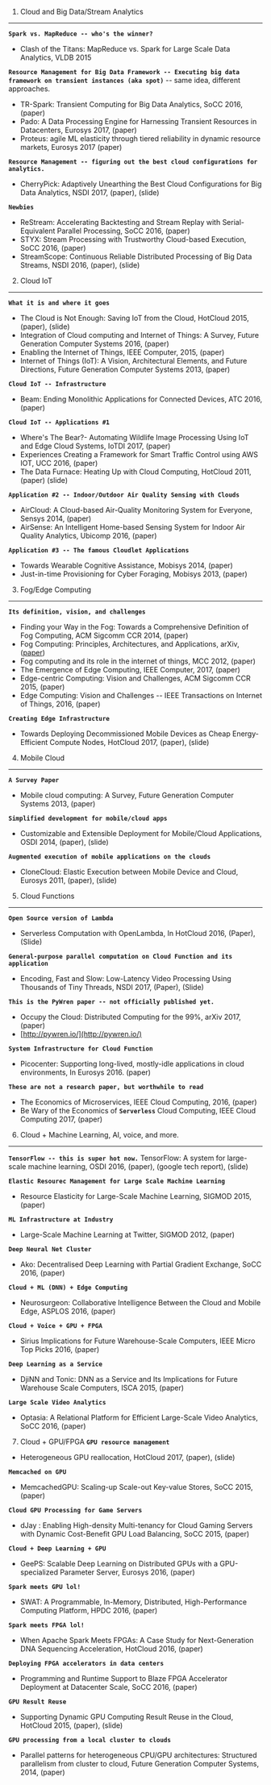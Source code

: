 1. Cloud and Big Data/Stream Analytics
-----------------------------------

<B>`Spark vs. MapReduce -- who's the winner?`</B>
* Clash of the Titans: MapReduce vs. Spark for Large Scale Data Analytics, VLDB 2015

<B>`Resource Management for Big Data Framework -- Executing big data framework on transient instances (aka spot)`</B> -- same idea, different approaches.
* TR-Spark: Transient Computing for Big Data Analytics, SoCC 2016, (paper)
* Pado: A Data Processing Engine for Harnessing Transient Resources in Datacenters, Eurosys 2017, (paper)
* Proteus: agile ML elasticity through tiered reliability in dynamic resource markets, Eurosys 2017 (paper)

<B>`Resource Management -- figuring out the best cloud configurations for analytics.`</B>
* CherryPick: Adaptively Unearthing the Best Cloud Configurations for Big Data Analytics, NSDI 2017, (paper), (slide)

<B>`Newbies`</B>
* ReStream: Accelerating Backtesting and Stream Replay with Serial-Equivalent Parallel Processing, SoCC 2016, (paper)
* STYX: Stream Processing with Trustworthy Cloud-based Execution, SoCC 2016, (paper)
* StreamScope: Continuous Reliable Distributed Processing of Big Data Streams, NSDI 2016, (paper), (slide)

2. Cloud IoT
-------------
<B>`What it is and where it goes`</B>
* The Cloud is Not Enough: Saving IoT from the Cloud, HotCloud 2015, (paper), (slide)
* Integration of Cloud computing and Internet of Things: A Survey, Future Generation Computer Systems 2016, (paper)
* Enabling the Internet of Things, IEEE Computer, 2015, (paper)
* Internet of Things (IoT): A Vision, Architectural Elements, and Future Directions, Future Generation Computer Systems 2013, (paper)

<B>`Cloud IoT -- Infrastructure`</B>
* Beam: Ending Monolithic Applications for Connected Devices, ATC 2016, (paper)

<B>`Cloud IoT -- Applications #1`</B>
* Where's The Bear?- Automating Wildlife Image Processing Using IoT and Edge Cloud Systems, IoTDI 2017, (paper)
* Experiences Creating a Framework for Smart Traffic Control using AWS IOT, UCC 2016, (paper)
* The Data Furnace: Heating Up with Cloud Computing, HotCloud 2011, (paper) (slide)

<B>`Application #2 -- Indoor/Outdoor Air Quality Sensing with Clouds`</B>
* AirCloud: A Cloud-based Air-Quality Monitoring System for Everyone, Sensys 2014, (paper)
* AirSense: An Intelligent Home-based Sensing System for Indoor Air Quality Analytics, Ubicomp 2016, (paper)

<B>`Application #3 -- The famous Cloudlet Applications`</B>
* Towards Wearable Cognitive Assistance, Mobisys 2014, (paper)
* Just-in-time Provisioning for Cyber Foraging, Mobisys 2013, (paper)


3. Fog/Edge Computing
-----------------------
<B>`Its definition, vision, and challenges`</B>
* Finding your Way in the Fog: Towards a Comprehensive Definition of Fog Computing, ACM Sigcomm CCR 2014, (paper)
* Fog Computing: Principles, Architectures, and Applications, arXiv, ([paper](https://arxiv.org/abs/1601.02752))
* Fog computing and its role in the internet of things, MCC 2012, (paper)
* The Emergence of Edge Computing, IEEE Computer, 2017, (paper)
* Edge-centric Computing: Vision and Challenges, ACM Sigcomm CCR 2015, (paper)
* Edge Computing: Vision and Challenges -- IEEE Transactions on Internet of Things, 2016, (paper)

<B>`Creating Edge Infrastructure`</B>
* Towards Deploying Decommissioned Mobile Devices as Cheap Energy-Efficient Compute Nodes, HotCloud 2017, (paper), (slide)

4. Mobile Cloud
--------------
<B>`A Survey Paper`</B>
* Mobile cloud computing: A Survey, Future Generation Computer Systems 2013, (paper)

<B>`Simplified development for mobile/cloud apps`</B>
* Customizable and Extensible Deployment for Mobile/Cloud Applications, OSDI 2014, (paper), (slide)

<B>`Augmented execution of mobile applications on the clouds`</B>
* CloneCloud: Elastic Execution between Mobile Device and Cloud, Eurosys 2011, (paper), (slide)

5. Cloud Functions
----------------------
<B>`Open Source version of Lambda`</B>
* Serverless Computation with OpenLambda, In HotCloud 2016, (Paper), (Slide)

<B>`General-purpose parallel computation on Cloud Function and its application`</B>
* Encoding, Fast and Slow: Low-Latency Video Processing Using Thousands of Tiny Threads, NSDI 2017, (Paper), (Slide)

<B>`This is the PyWren paper -- not officially published yet.`</B>
* Occupy the Cloud: Distributed Computing for the 99%, arXiv 2017, (paper)
* [http://pywren.io/](http://pywren.io/)

<B>`System Infrastructure for Cloud Function`</B>
* Picocenter: Supporting long-lived, mostly-idle applications in cloud environments, In Eurosys 2016. (paper)

<B>`These are not a research paper, but worthwhile to read`</B>
* The Economics of Microservices, IEEE Cloud Computing, 2016, (paper)
* Be Wary of the Economics of <B>`Serverless`</B> Cloud Computing, IEEE Cloud Computing 2017, (paper)

6. Cloud + Machine Learning, AI, voice, and more.
----------------------------------------------
<B>`TensorFlow -- this is super hot now.`</B>
TensorFlow: A system for large-scale machine learning, OSDI 2016, (paper), (google tech report), (slide)

<B>`Elastic Resourec Management for Large Scale Machine Learning`</B>
* Resource Elasticity for Large-Scale Machine Learning, SIGMOD 2015, (paper)

<B>`ML Infrastructure at Industry`</B>
* Large-Scale Machine Learning at Twitter, SIGMOD 2012, (paper)

<B>`Deep Neural Net Cluster`</B>
* Ako: Decentralised Deep Learning with Partial Gradient Exchange, SoCC 2016, (paper)

<B>`Cloud + ML (DNN) + Edge Computing`</B>
* Neurosurgeon: Collaborative Intelligence Between the Cloud and Mobile Edge, ASPLOS 2016, (paper)

<B>`Cloud + Voice + GPU + FPGA`</B>
* Sirius Implications for Future Warehouse-Scale Computers, IEEE Micro Top Picks 2016, (paper)

<B>`Deep Learning as a Service`</B>
* DjiNN and Tonic: DNN as a Service and Its Implications for Future Warehouse Scale Computers, ISCA 2015, (paper)

<B>`Large Scale Video Analytics`</B>
* Optasia: A Relational Platform for Efficient Large-Scale Video Analytics, SoCC 2016, (paper)


7. Cloud + GPU/FPGA
<B>`GPU resource management`</B>
* Heterogeneous GPU reallocation, HotCloud 2017, (paper), (slide)

<B>`Memcached on GPU`</B>
* MemcachedGPU: Scaling-up Scale-out Key-value Stores, SoCC 2015, (paper)

<B>`Cloud GPU Processing for Game Servers`</B>
* dJay : Enabling High-density Multi-tenancy for Cloud Gaming Servers with Dynamic Cost-Benefit GPU Load Balancing, SoCC 2015, (paper)

<B>`Cloud + Deep Learning + GPU`</B>
* GeePS: Scalable Deep Learning on Distributed GPUs with a GPU-specialized Parameter Server, Eurosys 2016, (paper)

<B>`Spark meets GPU lol!`</B>
* SWAT: A Programmable, In-Memory, Distributed, High-Performance Computing Platform, HPDC 2016, (paper)

<B>`Spark meets FPGA lol!`</B>
* When Apache Spark Meets FPGAs: A Case Study for Next-Generation DNA Sequencing Acceleration, HotCloud 2016, (paper)

<B>`Deploying FPGA accelerators in data centers`</B>
* Programming and Runtime Support to Blaze FPGA Accelerator Deployment at Datacenter Scale, SoCC 2016, (paper)

<B>`GPU Result Reuse`</B>
* Supporting Dynamic GPU Computing Result Reuse in the Cloud, HotCloud 2015, (paper), (slide)

<B>`GPU processing from a local cluster to clouds`</B>
* Parallel patterns for heterogeneous CPU/GPU architectures: Structured parallelism from cluster to cloud, Future Generation Computer Systems, 2014, (paper)
